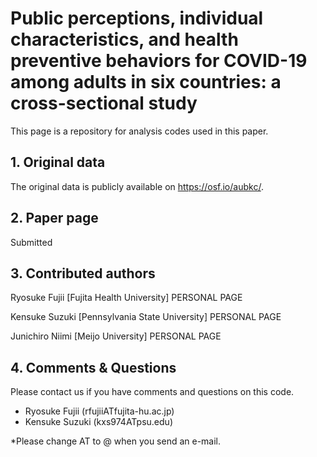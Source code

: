 # Public perceptions, individual characteristics, and health preventive behaviors for COVID-19 among adults in six countries: a cross-sectional study
This page is a repository for analysis codes used in this paper.

## 1. Original data
The original data is publicly available on https://osf.io/aubkc/.

## 2. Paper page
Submitted

## 3. Contributed authors
Ryosuke Fujii [Fujita Health University] PERSONAL PAGE

Kensuke Suzuki [Pennsylvania State University] PERSONAL PAGE

Junichiro Niimi [Meijo University] PERSONAL PAGE

## 4. Comments & Questions
Please contact us if you have comments and questions on this code.

- Ryosuke Fujii (rfujiiATfujita-hu.ac.jp)
- Kensuke Suzuki (kxs974ATpsu.edu)

*Please change AT to @ when you send an e-mail.
